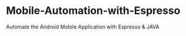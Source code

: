 # Mobile-Automation-with-Espresso
Automate the Android Mobile Application with Espresso &amp; JAVA 
